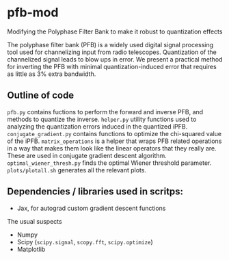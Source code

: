 # pfb-mod
Modifying the Polyphase Filter Bank to make it robust to quantization effects

The polyphase filter bank (PFB) is a widely used digital signal processing tool used for channelizing input from radio telescopes. Quantization of the channelized signal leads to blow ups in error. We present a practical method for inverting the PFB with minimal quantization-induced error that requires as little as 3\% extra bandwidth.

## Outline of code
`pfb.py` contains fuctions to perform the forward and inverse PFB, and methods to quantize the inverse.
`helper.py` utility functions used to analyzing the quantization errors induced in the quantized iPFB. 
`conjugate_gradient.py` contains functions to optimize the chi-squared value of the iPFB. 
`matrix_operations` is a helper that wraps PFB related operations in a way that makes them look like the linear operators that they really are. These are used in conjugate gradient descent algorithm. 
`optimal_wiener_thresh.py` finds the optimal Wiener threshold parameter. 
`plots/plotall.sh` generates all the relevant plots. 


## Dependencies / libraries used in scritps:
- Jax, for autograd custom gradient descent functions

The usual suspects
- Numpy
- Scipy (``scipy.signal``, ``scopy.fft``, ``scipy.optimize``)
- Matplotlib




